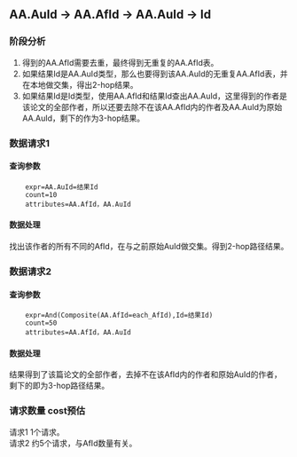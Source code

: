 ## AA.AuId -> AA.AfId -> AA.AuId -> Id
### 阶段分析
1. 得到的AA.AfId需要去重，最终得到无重复的AA.AfId表。
2. 如果结果Id是AA.AuId类型，那么也要得到该AA.AuId的无重复AA.AfId表，并在本地做交集，得出2-hop结果。
3. 如果结果Id是Id类型，使用AA.AfId和结果Id查出AA.AuId，这里得到的作者是该论文的全部作者，所以还要去除不在该AA.AfId内的作者及AA.AuId为原始AA.AuId，剩下的作为3-hop结果。  
### 数据请求1  
#### 查询参数  
		expr=AA.AuId=结果Id
		count=10
		attributes=AA.AfId，AA.AuId
#### 数据处理  
找出该作者的所有不同的AfId，在与之前原始AuId做交集。得到2-hop路径结果。  
### 数据请求2  
#### 查询参数  
		expr=And(Composite(AA.AfId=each_AfId),Id=结果Id)
		count=50
		attributes=AA.AfId，AA.AuId
#### 数据处理  
结果得到了该篇论文的全部作者，去掉不在该AfId内的作者和原始AuId的作者，剩下的即为3-hop路径结果。  
### 请求数量 cost预估  
请求1 1个请求。  
请求2 约5个请求，与AfId数量有关。
